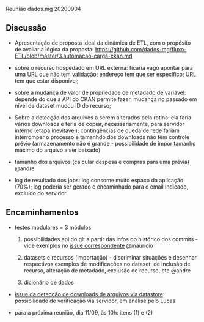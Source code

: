 Reunião dados.mg 20200904

## Discussão

* Apresentação de proposta ideal da dinâmica de ETL, com o propósito de avaliar a lógica da proposta: https://github.com/dados-mg/fluxo-ETL/blob/master/3.automacao-carga-ckan.md

- sobre o recurso hospedado em URL externa: ficaria vago apontar para uma URL que não tem validação; endereço tem que ser específico; URL tem que estar disponível;

- sobre a mudança de valor de propriedade de metadado de variável: depende do que a API do CKAN permite fazer, mudança no passado em nível de dataset mudou ID do recurso;

- Sobre a detecção dos arquivos a serem alterados pela rotina: ela faria vários downloads e teria de copiar, necessariamente, para servidor interno (etapa inevitável); contingências de queda de rede fariam interromper o processo e tamanhdo dos downloads não têm controle prévio (armazenamento não é grande - possibilidade de impor tamanho máximo do arquivo a ser baixado)

- tamanho dos arquivos (calcular despesa e compras para uma prévia) @andre

- log de resultado dos jobs: log consome muito espaço da aplicação (70%); log poderia ser gerado e encaminhado para o email indicado, excluído do servidor

## Encaminhamentos

- testes modulares = 3 módulos

	1. possibilidades api do git a partir das infos do histórico dos commits - vide exemplos no [issue correspondente](https://github.com/dados-mg/issues/issues/31) @mauricio

	2. datasets e recursos (importação) - discriminar situações e desenhar respectivos exemplos de modificações no dataset: de inclusão de recurso, alteração de metadado, exclusão de recurso, etc @andre

	3. dicionário de dados

- [issue da detecção de downloads de arquivos via datastore](https://github.com/dados-mg/issues/issues/21): possibilidade de verificação via servidor, em análise pelo Lucas

- para a próxima reunião, dia 11/09, às 10h: itens (1) e (2)